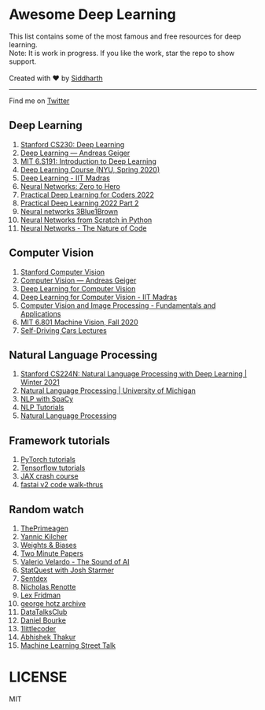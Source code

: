 # Awesome Deep Learning
This list contains some of the most famous and free resources for deep learning. <br>
Note: It is work in progress. If you like the work, star the repo to show support. <br><br>
Created with ❤️ by [Siddharth](https://github.com/Siddharth1India)<br><hr>
Find me on [Twitter](https://twitter.com/Siddharth1India)

## Deep Learning
1. [Stanford CS230: Deep Learning](https://www.youtube.com/playlist?list=PLoROMvodv4rOABXSygHTsbvUz4G_YQhOb)
2. [Deep Learning — Andreas Geiger](https://www.youtube.com/playlist?list=PL05umP7R6ij3NTWIdtMbfvX7Z-4WEXRqD)
3. [MIT 6.S191: Introduction to Deep Learning](https://www.youtube.com/playlist?list=PLtBw6njQRU-rwp5__7C0oIVt26ZgjG9NI)
4. [Deep Learning Course (NYU, Spring 2020)](https://www.youtube.com/playlist?list=PL80I41oVxglKcAHllsU0txr3OuTTaWX2v)
5. [Deep Learning - IIT Madras](https://www.youtube.com/playlist?list=PLyqSpQzTE6M9gCgajvQbc68Hk_JKGBAYT)
6. [Neural Networks: Zero to Hero](https://www.youtube.com/playlist?list=PLAqhIrjkxbuWI23v9cThsA9GvCAUhRvKZ)
7. [Practical Deep Learning for Coders 2022](https://www.youtube.com/playlist?list=PLfYUBJiXbdtSvpQjSnJJ_PmDQB_VyT5iU)
8. [Practical Deep Learning 2022 Part 2](https://www.youtube.com/playlist?list=PLfYUBJiXbdtRUvTUYpLdfHHp9a58nWVXP)
9. [Neural networks 3Blue1Brown](https://www.youtube.com/playlist?list=PLZHQObOWTQDNU6R1_67000Dx_ZCJB-3pi)
10. [Neural Networks from Scratch in Python](https://www.youtube.com/playlist?list=PLQVvvaa0QuDcjD5BAw2DxE6OF2tius3V3)
11. [Neural Networks - The Nature of Code](https://www.youtube.com/playlist?list=PLRqwX-V7Uu6aCibgK1PTWWu9by6XFdCfh)

## Computer Vision
1. [Stanford Computer Vision](https://www.youtube.com/playlist?list=PLf7L7Kg8_FNxHATtLwDceyh72QQL9pvpQ)
2. [Computer Vision — Andreas Geiger](https://www.youtube.com/playlist?list=PL05umP7R6ij35L2MHGzis8AEHz7mg381_)
3. [Deep Learning for Computer Vision](https://www.youtube.com/playlist?list=PL5-TkQAfAZFbzxjBHtzdVCWE0Zbhomg7r)
4. [Deep Learning for Computer Vision - IIT Madras](https://www.youtube.com/playlist?list=PLyqSpQzTE6M_PI-rIz4O1jEgffhJU9GgG)
5. [Computer Vision and Image Processing - Fundamentals and Applications](https://www.youtube.com/playlist?list=PLwdnzlV3ogoVsma5GmBSsgJM6gHv1QoAo)
6. [MIT 6.801 Machine Vision, Fall 2020](https://www.youtube.com/playlist?list=PLUl4u3cNGP63pfpS1gV5P9tDxxL_e4W8O)
7. [Self-Driving Cars Lectures](https://www.youtube.com/playlist?list=PLrAXtmErZgOeY0lkVCIVafdGFOTi45amq)

## Natural Language Processing
1. [Stanford CS224N: Natural Language Processing with Deep Learning | Winter 2021](https://www.youtube.com/playlist?list=PLoROMvodv4rOSH4v6133s9LFPRHjEmbmJ)
2. [Natural Language Processing | University of Michigan](https://www.youtube.com/playlist?list=PLLssT5z_DsK8BdawOVCCaTCO99Ya58ryR)
3. [NLP with SpaCy](https://youtu.be/dIUTsFT2MeQ)
4. [NLP Tutorials](https://www.youtube.com/playlist?list=PLeo1K3hjS3uuvuAXhYjV2lMEShq2UYSwX)
5. [Natural Language Processing](https://www.youtube.com/playlist?list=PLZoTAELRMXVMdJ5sqbCK2LiM0HhQVWNzm)

## Framework tutorials
1. [PyTorch tutorials](https://youtu.be/V_xro1bcAuA)
2. [Tensorflow tutorials](https://www.youtube.com/playlist?list=PL6vjgQ2-qJFfU2vF6-lG9DlSa4tROkzt9)
3. [JAX crash course](https://youtu.be/juo5G3t4qAo)
4. [fastai v2 code walk-thrus](https://www.youtube.com/playlist?list=PLfYUBJiXbdtSWRCYUHh-ThVCC39bp5yiq)

## Random watch
1. [ThePrimeagen](https://www.youtube.com/@ThePrimeagen)
2. [Yannic Kilcher](https://www.youtube.com/@YannicKilcher)
3. [Weights & Biases](https://www.youtube.com/@WeightsBiases)
4. [Two Minute Papers](https://www.youtube.com/@TwoMinutePapers)
5. [Valerio Velardo - The Sound of AI](https://www.youtube.com/@ValerioVelardoTheSoundofAI)
6. [StatQuest with Josh Starmer](https://www.youtube.com/@statquest)
7. [Sentdex](https://www.youtube.com/@sentdex)
8. [Nicholas Renotte](https://www.youtube.com/@NicholasRenotte)
9. [Lex Fridman](https://www.youtube.com/@lexfridman)
10. [george hotz archive](https://www.youtube.com/@geohotarchive)
11. [DataTalksClub](https://www.youtube.com/@DataTalksClub)
12. [Daniel Bourke](https://www.youtube.com/@mrdbourke)
13. [1littlecoder](https://www.youtube.com/@1littlecoder)
14. [Abhishek Thakur](https://www.youtube.com/@abhishekkrthakur)
15. [Machine Learning Street Talk](https://www.youtube.com/@MachineLearningStreetTalk)

# LICENSE
MIT